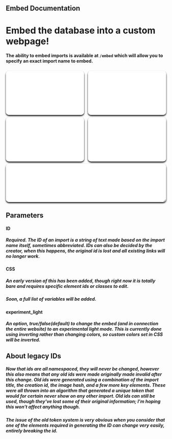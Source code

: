 ## Embed Documentation
# Embed the database into a custom webpage!
#### The ability to embed imports is available at `/embed` which will allow you to specify an exact import name to embed.
<style>iframe.userdbembed {margin-top:4px;border:none;width:calc(50% - 6px);aspect-ratio:16/9;box-shadow:black 0 3px 4px 0;border-radius:10px;display:inline-block}iframe.userdbembed:nth-child(even){margin-left:8px}</style>
<div>
  <iframe src="/embed?id=lbp2-move_main_2" class="userdbembed"></iframe>
  <iframe src="/embed?id=lbp3-pod" class="userdbembed"></iframe>
  <iframe src="/embed?id=lbp-pod" class="userdbembed"></iframe>
  <iframe src="/embed?id=homebrew-channel" class="userdbembed"></iframe>
  <iframe src="/embed?id=lbp2-lb2" class="userdbembed" style="resize:both;width:100%;max-width:100%;min-width:300px;height:120px;max-height:684px;min-height:72px;"></iframe></div>

## Parameters
#### ID
##### Required. The ID of an import is a string of text made based on the import name itself, sometimes abbreviated. IDs can also be decided by the creator, when this happens, the original id is lost and all existing links will no longer work.
#### CSS
##### An early version of this has been added, though right now it is totally bare and requires specific element ids or classes to edit.
##### Soon, a full list of variables will be added.
#### experiment_light
##### An option, true/false(default) to change the embed (and in connection the entire website) to an experimental light mode. This is currently done using inverting rather than changing colors, so custom colors set in CSS will be inverted.

## About legacy IDs
##### Now that ids are all namespaced, they will never be changed, however this also means that any old ids were made originally made invalid after this change. Old ids were generated using a combination of the import title, the creation id, the image hash, and a few more key elements. These were all thrown into an algorithm that generated a unique token that would for certain never show on any other import. Old ids can still be used, though they've lost some of their original information; I'm hoping this won't affect anything though.
##### The issue of the old token system is very obvious when you consider that one of the elements required in generating the ID can change very easily, entirely breaking the id.
